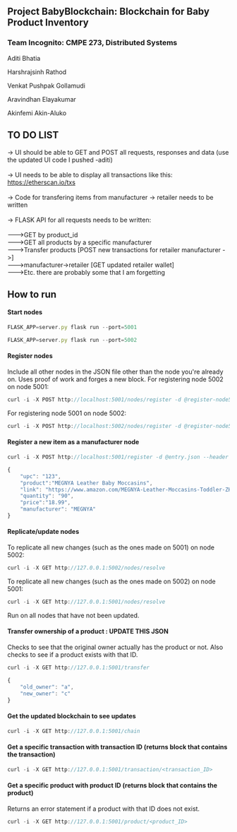 ## Project BabyBlockchain: Blockchain for Baby Product Inventory
### Team Incognito: CMPE 273, Distributed Systems

Aditi	Bhatia

Harshrajsinh	Rathod

Venkat Pushpak Gollamudi

Aravindhan	Elayakumar

Akinfemi	Akin-Aluko

## TO DO LIST

-> UI should be able to GET and POST all requests, responses and data (use the updated UI code I pushed -aditi)  <br /> <br />
-> UI needs to be able to display all transactions like this: https://etherscan.io/txs   <br /> <br />
-> Code for transfering items from manufacturer -> retailer needs to be written <br /> <br />
-> FLASK API for all requests needs to be written: <br /> <br />
--->GET by product_id <br /> 
--->GET all products by a specific manufacturer <br /> 
--->Transfer products [POST new transactions for retailer manufacturer ->] <br /> 
--->manufacturer->retailer [GET updated retailer wallet] <br /> 
--->Etc. there are probably some that I am forgetting <br />

## How to run
#### Start nodes
```js
FLASK_APP=server.py flask run --port=5001
```

```js
FLASK_APP=server.py flask run --port=5002
```

#### Register nodes
Include all other nodes in the JSON file other than the node you're already on. Uses proof of work and forges a new block.
For registering node 5002 on node 5001: 
```js
curl -i -X POST http://localhost:5001/nodes/register -d @register-node5001.json --header "Content-Type: application/json"
```

For registering node 5001 on node 5002: 
```js
curl -i -X POST http://localhost:5002/nodes/register -d @register-node5002.json --header "Content-Type: application/json"
```

#### Register a new item as a manufacturer node
```js
curl -i -X POST http://localhost:5001/register -d @entry.json --header "Content-Type: application/json"

{
	"upc": "123",
	"product":"MEGNYA Leather Baby Moccasins",
	"link": "https://www.amazon.com/MEGNYA-Leather-Moccasins-Toddler-ZH0003-Brown-12-5/dp/B07BBVPSPW/ref=sr_1_1_sspa?ie=UTF8&qid=1525936891&sr=8-1-spons&keywords=baby+shoes&psc=1",
	"quantity": "90",
	"price":"18.99",
	"manufacturer": "MEGNYA"
}

```

#### Replicate/update nodes
To replicate all new changes (such as the ones made on 5001) on node 5002:
```js
curl -i -X GET http://127.0.0.1:5002/nodes/resolve
```
To replicate all new changes (such as the ones made on 5002) on node 5001:
```js
curl -i -X GET http://127.0.0.1:5001/nodes/resolve
```
Run on all nodes that have not been updated.

#### Transfer ownership of a product : UPDATE THIS JSON
Checks to see that the original owner actually has the product or not. Also checks to see if a product exists with that ID.
```js
curl -i -X GET http://127.0.0.1:5001/transfer

{
	"old_owner": "a", 
	"new_owner": "c"
}

```

#### Get the updated blockchain to see updates
```js
curl -i -X GET http://127.0.0.1:5001/chain
```

#### Get a specific transaction with transaction ID (returns block that contains the transaction)
```js
curl -i -X GET http://127.0.0.1:5001/transaction/<transaction_ID>
```

#### Get a specific product with product ID (returns block that contains the product)
Returns an error statement if a product with that ID does not exist.
```js
curl -i -X GET http://127.0.0.1:5001/product/<product_ID>
```
